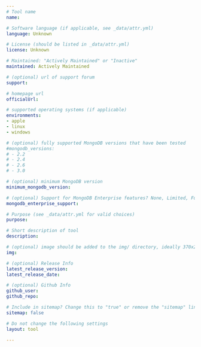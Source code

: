 ```yaml
---
# Tool name
name: 

# Software language (if applicable, see _data/attr.yml)
language: Unknown

# License (should be listed in _data/attr.yml)
license: Unknown

# Maintained: "Actively Maintained" or "Inactive"
maintained: Actively Maintained

# (optional) url of support forum
support: 

# homepage url
officialUrl: 

# supported operating systems (if applicable)
environments:
- apple
- linux
- windows

# (optional) fully supported MongoDB versions that have been tested
#mongodb_versions:
# - 2.2
# - 2.4
# - 2.6
# - 3.0

# (optional) minimum MongoDB version
minimum_mongodb_version:

# (optional) Support for MongoDB Enterprise features? None, Limited, Full
mongodb_enterprise_support: 

# Purpose (see _data/attr.yml for valid choices)
purpose: 

# Short description of tool
description: 

# (optional) image should be added to the img/ directory, ideally 370x200px
img: 

# (optional) Release Info
latest_release_version: 
latest_release_date: 

# (optional) Github Info
github_user: 
github_repo: 

# Include in sitemap? Change this to "true" or remove the "sitemap" line
sitemap: false

# Do not change the following settings
layout: tool

---
```

